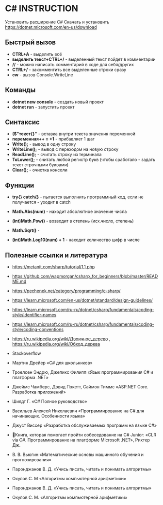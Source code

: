 # **C# INSTRUCTION**
Установить расширение C#
Скачать и установить <https://dotnet.microsoft.com/en-us/download>

## **Быстрый вызов**
* **CTRL+A** - выделить всё
* **выделить текст+CTRL+/** - выделенный текст пойдет в комментарии
* **//** - можно написать комментарий в коде для себя/других
* **CTRL+/** - закомментить все выделенные строки сразу
* **cw** - вызов Console.WriteLine


## **Команды**

* **dotnet new console** - создать новый проект
* **dotnet run** - запустить проект

## **Синтаксис**
* **($"текст{}"** - вставка внутри текста значения переменной
* **переменная++ = +1** - прибавляет 1 шаг
* **Write();** - вывод в одну строку
* **WriteLine();** - вывод с переходом на новую строку
* **ReadLine();** - считать строку из терминала
* **ToLower();** -  считать любой регистр букв (чтобы сработало - задать текст строчными буквами)
* **Clear();** - очистка консоли

## **Функции**
* **try{} catch{}** - пытается выполнить программный код, если не получается - уходит в catch

* **Math.Abs(num)** - находит абсолютное значение числа
* **(int)Math.Pow()** - возводит в степень (исх.число, степень)
* **Math.Sqrt()** - 
* **(int)Math.Log10(num) + 1** - находит количество цифр в числе



## **Полезные ссылки и литература**

* <https://metanit.com/sharp/tutorial/1.1.php>

* <https://github.com/wapmorgan/csharp_for_beginners/blob/master/README.md>

* <https://pechenek.net/category/programming/c-sharp/>

* <https://learn.microsoft.com/en-us/dotnet/standard/design-guidelines/>

* <https://learn.microsoft.com/ru-ru/dotnet/csharp/fundamentals/coding-style/identifier-names>

* <https://learn.microsoft.com/ru-ru/dotnet/csharp/fundamentals/coding-style/coding-conventions>

* <https://ru.wikipedia.org/wiki/Двоичное_дерево> , <https://ru.wikipedia.org/wiki/Обход_дерева>

* Stackoverflow

* Мартин Дрейер «C# для школьников»

* Троелсен Эндрю, Джепикс Филипп «Язык программирования C# и платформа .NET»

* Джеймс Чамберс, Дэвид Пэкетт, Саймон Тиммс «ASP.NET Core. Разработка приложений»

* Шилдт Г. «C# Полное руководство»

* Васильев Алексей Николаевич «Программирование на C# для начинающих. Особенности языка»

* Джуст Виссер «Разработка обслуживаемых программ на языке C#»

* 💯Книга, которая помогает пройти собеседование на C# Junior: «CLR via C#. Программирование на платформе Microsoft .NET», Рихтер Дж.

* В. В. Вьюгин «Математические основы машинного обучения и прогнозирования»

* Паронджанов В. Д. «Учись писать, читать и понимать алгоритмы»

* Окулов С. М «Алгоритмы компьютерной арифметики»

* Паронджанов В. Д. «Учись писать, читать и понимать алгоритмы»

* Окулов С. М. «Алгоритмы компьютерной арифметики»

